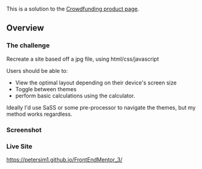 This is a solution to the [Crowdfunding product page](https://www.frontendmentor.io/challenges/calculator-app-9lteq5N29).

## Overview

### The challenge

Recreate a site based off a jpg file, using html/css/javascript

Users should be able to:

- View the optimal layout depending on their device's screen size
- Toggle between themes
- perform basic calculations using the calculator.

Ideally I'd use SaSS or some pre-processor to navigate the themes, but my method works regardless.

### Screenshot

### Live Site
https://petersim1.github.io/FrontEndMentor_3/
